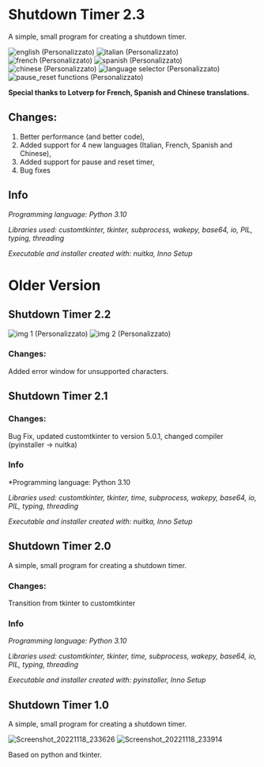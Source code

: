 # Shutdown Timer 2.3
A simple, small program for creating a shutdown timer.

![english (Personalizzato)](https://user-images.githubusercontent.com/64761832/210807640-a37306bb-3599-416f-9863-6f5b32117d58.png)
![italian (Personalizzato)](https://user-images.githubusercontent.com/64761832/210807707-e8c55222-fae6-4193-8b74-d32b1916ab25.png)
![french (Personalizzato)](https://user-images.githubusercontent.com/64761832/210807746-c0ef6038-158d-4b31-a13d-76437af47d99.png)
![spanish (Personalizzato)](https://user-images.githubusercontent.com/64761832/210807762-68fcffcb-4077-46dc-ba41-53b781ec15fa.png)
![chinese (Personalizzato)](https://user-images.githubusercontent.com/64761832/210807783-f678cf79-e9b6-4831-bd4c-13d4d835b829.png)
![language selector (Personalizzato)](https://user-images.githubusercontent.com/64761832/210807872-cb4eb303-b15a-40f9-95e0-e3b9f5309ae2.png)
![pause_reset functions (Personalizzato)](https://user-images.githubusercontent.com/64761832/210807849-ce10fce9-3c73-4b4e-8164-3f08ab96c3da.png)


**Special thanks to Lotverp for French, Spanish and Chinese translations.**

## Changes:
1. Better performance (and better code),
2. Added support for 4 new languages (Italian, French, Spanish and Chinese),
3. Added support for pause and reset timer,
4. Bug fixes

## Info
*Programming language:
Python 3.10*

*Libraries used:
customtkinter, tkinter, subprocess, wakepy, base64, io, PIL, typing, threading*

*Executable and installer created with: nuitka, Inno Setup*

# Older Version

## Shutdown Timer 2.2

![img 1 (Personalizzato)](https://user-images.githubusercontent.com/64761832/204908675-f2275b80-b013-49b1-a58e-5f993e94fa23.png)
![img 2 (Personalizzato)](https://user-images.githubusercontent.com/64761832/204908711-b35dbb7b-db86-4c7c-bb3d-9d446b6262f6.png)

### Changes:
Added error window for unsupported characters.

## Shutdown Timer 2.1 

### Changes:
Bug Fix, updated customtkinter to version 5.0.1, changed compiler (pyinstaller -> nuitka)

### Info

*Programming language:
Python 3.10

*Libraries used:
customtkinter, tkinter, time, subprocess, wakepy, base64, io, PIL, typing, threading*

*Executable and installer created with: nuitka, Inno Setup*

## Shutdown Timer 2.0 

A simple, small program for creating a shutdown timer.

### Changes:
Transition from tkinter to customtkinter

### Info
*Programming language: Python 3.10*

*Libraries used: customtkinter, tkinter, time, subprocess, wakepy, base64, io, PIL, typing, threading*

*Executable and installer created with: pyinstaller, Inno Setup*


## Shutdown Timer 1.0
A simple, small program for creating a shutdown timer.

![Screenshot_20221118_233626](https://user-images.githubusercontent.com/64761832/202816073-ad4a5b12-1a64-475e-bf2b-691c19e2707b.png)
![Screenshot_20221118_233914](https://user-images.githubusercontent.com/64761832/202816076-cb23247b-a07a-4622-9d74-bb279d11b0bb.png)

Based on python and tkinter.
